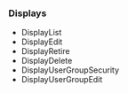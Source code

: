 <!--toc=api-->
###  <span class="mw-headline" id="Displays"> Displays </span>

*   DisplayList
*   DisplayEdit
*   DisplayRetire
*   DisplayDelete
*   DisplayUserGroupSecurity
*   DisplayUserGroupEdit